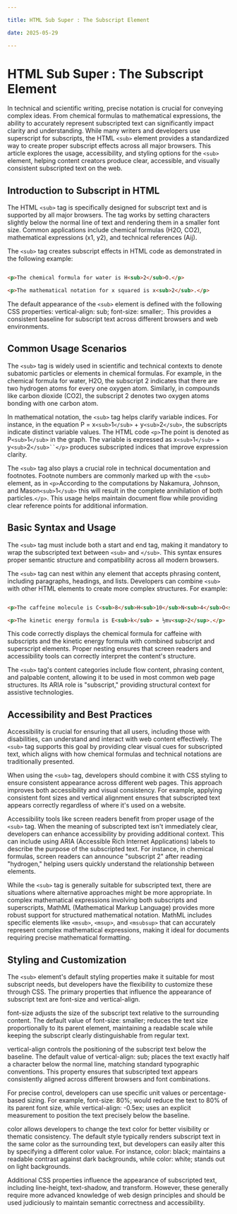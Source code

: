 ```yaml
---

title: HTML Sub Super : The Subscript Element

date: 2025-05-29

---
```



# HTML Sub Super : The Subscript Element

In technical and scientific writing, precise notation is crucial for conveying complex ideas. From chemical formulas to mathematical expressions, the ability to accurately represent subscripted text can significantly impact clarity and understanding. While many writers and developers use superscript for subscripts, the HTML `<sub>` element provides a standardized way to create proper subscript effects across all major browsers. This article explores the usage, accessibility, and styling options for the `<sub>` element, helping content creators produce clear, accessible, and visually consistent subscripted text on the web.


## Introduction to Subscript in HTML

The HTML `<sub>` tag is specifically designed for subscript text and is supported by all major browsers. The tag works by setting characters slightly below the normal line of text and rendering them in a smaller font size. Common applications include chemical formulas (H2O, CO2), mathematical expressions (x1, y2), and technical references (Aij).

The `<sub>` tag creates subscript effects in HTML code as demonstrated in the following example:

```html

<p>The chemical formula for water is H<sub>2</sub>O.</p>

<p>The mathematical notation for x squared is x<sub>2</sub>.</p>

```

The default appearance of the `<sub>` element is defined with the following CSS properties: vertical-align: sub; font-size: smaller;. This provides a consistent baseline for subscript text across different browsers and web environments.


## Common Usage Scenarios

The `<sub>` tag is widely used in scientific and technical contexts to denote subatomic particles or elements in chemical formulas. For example, in the chemical formula for water, H2O, the subscript 2 indicates that there are two hydrogen atoms for every one oxygen atom. Similarly, in compounds like carbon dioxide (CO2), the subscript 2 denotes two oxygen atoms bonding with one carbon atom.

In mathematical notation, the `<sub>` tag helps clarify variable indices. For instance, in the equation P = x`<sub>`1`</sub>` + y`<sub>`2`</sub>`, the subscripts indicate distinct variable values. The HTML code `<p>`The point is denoted as P`<sub>`1`</sub>` in the graph. The variable is expressed as x`<sub>`1`</sub>` + y`<sub>`2`</sub>``</p>` produces subscripted indices that improve expression clarity.

The `<sub>` tag also plays a crucial role in technical documentation and footnotes. Footnote numbers are commonly marked up with the `<sub>` element, as in `<p>`According to the computations by Nakamura, Johnson, and Mason`<sub>`1`</sub>` this will result in the complete annihilation of both particles.`</p>`. This usage helps maintain document flow while providing clear reference points for additional information.


## Basic Syntax and Usage

The `<sub>` tag must include both a start and end tag, making it mandatory to wrap the subscripted text between `<sub>` and `</sub>`. This syntax ensures proper semantic structure and compatibility across all modern browsers.

The `<sub>` tag can nest within any element that accepts phrasing content, including paragraphs, headings, and lists. Developers can combine `<sub>` with other HTML elements to create more complex structures. For example:

```html

<p>The caffeine molecule is C<sub>8</sub>H<sub>10</sub>N<sub>4</sub>O<sub>2</sub>.</p>

<p>The kinetic energy formula is E<sub>k</sub> = ½mv<sup>2</sup>.</p>

```

This code correctly displays the chemical formula for caffeine with subscripts and the kinetic energy formula with combined subscript and superscript elements. Proper nesting ensures that screen readers and accessibility tools can correctly interpret the content's structure.

The `<sub>` tag's content categories include flow content, phrasing content, and palpable content, allowing it to be used in most common web page structures. Its ARIA role is "subscript," providing structural context for assistive technologies.


## Accessibility and Best Practices

Accessibility is crucial for ensuring that all users, including those with disabilities, can understand and interact with web content effectively. The `<sub>` tag supports this goal by providing clear visual cues for subscripted text, which aligns with how chemical formulas and technical notations are traditionally presented.

When using the `<sub>` tag, developers should combine it with CSS styling to ensure consistent appearance across different web pages. This approach improves both accessibility and visual consistency. For example, applying consistent font sizes and vertical alignment ensures that subscripted text appears correctly regardless of where it's used on a website.

Accessibility tools like screen readers benefit from proper usage of the `<sub>` tag. When the meaning of subscripted text isn't immediately clear, developers can enhance accessibility by providing additional context. This can include using ARIA (Accessible Rich Internet Applications) labels to describe the purpose of the subscripted text. For instance, in chemical formulas, screen readers can announce "subscript 2" after reading "hydrogen," helping users quickly understand the relationship between elements.

While the `<sub>` tag is generally suitable for subscripted text, there are situations where alternative approaches might be more appropriate. In complex mathematical expressions involving both subscripts and superscripts, MathML (Mathematical Markup Language) provides more robust support for structured mathematical notation. MathML includes specific elements like `<msub>`, `<msup>`, and `<msubsup>` that can accurately represent complex mathematical expressions, making it ideal for documents requiring precise mathematical formatting.


## Styling and Customization

The `<sub>` element's default styling properties make it suitable for most subscript needs, but developers have the flexibility to customize these through CSS. The primary properties that influence the appearance of subscript text are font-size and vertical-align.

font-size adjusts the size of the subscript text relative to the surrounding content. The default value of font-size: smaller; reduces the text size proportionally to its parent element, maintaining a readable scale while keeping the subscript clearly distinguishable from regular text.

vertical-align controls the positioning of the subscript text below the baseline. The default value of vertical-align: sub; places the text exactly half a character below the normal line, matching standard typographic conventions. This property ensures that subscripted text appears consistently aligned across different browsers and font combinations.

For precise control, developers can use specific unit values or percentage-based sizing. For example, font-size: 80%; would reduce the text to 80% of its parent font size, while vertical-align: -0.5ex; uses an explicit measurement to position the text precisely below the baseline.

color allows developers to change the text color for better visibility or thematic consistency. The default style typically renders subscript text in the same color as the surrounding text, but developers can easily alter this by specifying a different color value. For instance, color: black; maintains a readable contrast against dark backgrounds, while color: white; stands out on light backgrounds.

Additional CSS properties influence the appearance of subscripted text, including line-height, text-shadow, and transform. However, these generally require more advanced knowledge of web design principles and should be used judiciously to maintain semantic correctness and accessibility.

